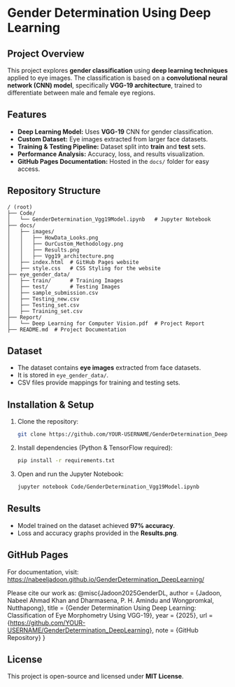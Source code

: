 # Gender Determination Using Deep Learning

## Project Overview
This project explores **gender classification** using **deep learning techniques** applied to eye images. The classification is based on a **convolutional neural network (CNN) model**, specifically **VGG-19 architecture**, trained to differentiate between male and female eye regions.

## Features
- **Deep Learning Model:** Uses **VGG-19** CNN for gender classification.
- **Custom Dataset:** Eye images extracted from larger face datasets.
- **Training & Testing Pipeline:** Dataset split into **train** and **test** sets.
- **Performance Analysis:** Accuracy, loss, and results visualization.
- **GitHub Pages Documentation:** Hosted in the `docs/` folder for easy access.

## Repository Structure
```
/ (root)
├── Code/
│   └── GenderDetermination_Vgg19Model.ipynb   # Jupyter Notebook
├── docs/
│   ├── images/
│   │   ├── HowData_Looks.png
│   │   ├── OurCustom_Methodology.png
│   │   ├── Results.png
│   │   ├── Vgg19_architecture.png
│   ├── index.html  # GitHub Pages website
│   ├── style.css   # CSS Styling for the website
├── eye_gender_data/
│   ├── train/      # Training Images
│   ├── test/       # Testing Images
│   ├── sample_submission.csv
│   ├── Testing_new.csv
│   ├── Testing_set.csv
│   ├── Training_set.csv
├── Report/
│   └── Deep Learning for Computer Vision.pdf  # Project Report
├── README.md  # Project Documentation
```

## Dataset
- The dataset contains **eye images** extracted from face datasets.
- It is stored in `eye_gender_data/`.
- CSV files provide mappings for training and testing sets.

## Installation & Setup
1. Clone the repository:
   ```sh
   git clone https://github.com/YOUR-USERNAME/GenderDetermination_DeepLearning.git
   ```
2. Install dependencies (Python & TensorFlow required):
   ```sh
   pip install -r requirements.txt
   ```
3. Open and run the Jupyter Notebook:
   ```sh
   jupyter notebook Code/GenderDetermination_Vgg19Model.ipynb
   ```

## Results
- Model trained on the dataset achieved **97% accuracy**.
- Loss and accuracy graphs provided in the **Results.png**.

## GitHub Pages
For documentation, visit: https://nabeeljadoon.github.io/GenderDetermination_DeepLearning/

Please cite our work as:
@misc{Jadoon2025GenderDL,
  author = {Jadoon, Nabeel Ahmad Khan and Dharmasena, P. H. Amindu and Wongpromkal, Nutthapong},
  title = {Gender Determination Using Deep Learning: Classification of Eye Morphometry Using VGG-19},
  year = {2025},
  url = {https://github.com/YOUR-USERNAME/GenderDetermination_DeepLearning},
  note = {GitHub Repository}
}


## License
This project is open-source and licensed under **MIT License**.



